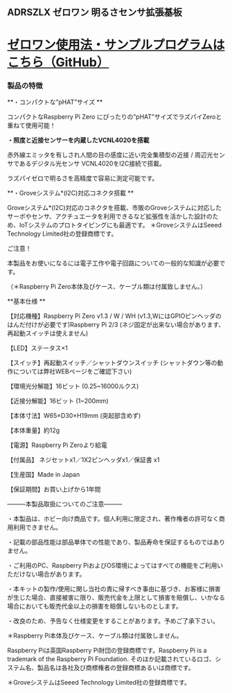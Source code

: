 <!--
---
name: ADRSZLX
class: board
type: other
formfactor: pHAT
manufacturer: BitTradeOne
description: ADRSZLX ゼロワン 明るさセンサ拡張基板
url: http://bit-trade-one.co.jp/product/module/adrszlx/
github: https://github.com/bit-trade-one/RasPi-Zero-One-Series/tree/master/2nd/ADRSZLX_Luminance_Sensor
buy: http://btoshop.jp/2018/08/20/4562469771878/
image: 'adrszlx.png'
pincount: 40
eeprom: no
power:
  '1':
  '2':
ground:
  '6':
  '9':
  '14':
  '20':
  '25':
  '30':
  '34':
  '39':
pin:
  '3':
    mode: i2c
  '5':
    mode: i2c
  '31':
    name: ShutDownSW
    mode: input
    active: low
  '37':
    name: StatusLED
    mode: output
    active: high
i2c:
  '0x00':
    name: device display name
    device: chip name
-->
ADRSZLX ゼロワン 明るさセンサ拡張基板
-----------------------

<!--
<img alt="WP-製品紹介M48-ADRSZLX-MAIN" class="alignnone size-full wp-image-7891" height="300" sizes="(max-width: 696px) 100vw, 696px" src="http://bit-trade-one.co.jp/wp/wp-content/uploads/2018/08/5c214ecdcbccea9e44bde2daeee34f33.png" srcset="http://bit-trade-one.co.jp/wp/wp-content/uploads/2018/08/5c214ecdcbccea9e44bde2daeee34f33.png 696w, http://bit-trade-one.co.jp/wp/wp-content/uploads/2018/08/5c214ecdcbccea9e44bde2daeee34f33-300x129.png 300w" width="696"/>

![WP-製品紹介M48-ADRSZLX-MAIN](data:image/svg+xml,%3Csvg%20xmlns=%22http://www.w3.org/2000/svg%22%20viewBox=%220%200%20696%20300%22%3E%3C/svg%3E)
============================================================================================================================================================================================================================================================================================================================================================================================================================================================================================================================================================================================================================
-->

**[ゼロワン使用法・サンプルプログラムはこちら（GitHub）](https://github.com/bit-trade-one/RasPi-Zero-One-Series)**
===========================================================================================

### 製品の特徴

**・コンパクトな”pHAT”サイズ   **

コンパクトなRaspberry Pi Zero にぴったりの”pHAT”サイズでラズパイZeroと重ねて使用可能！

**・照度と近接センサーを内蔵したVCNL4020を搭載**

赤外線エミッタを有しされ人間の目の感度に近い完全集積型の近接 / 周辺光センサであるデジタル光センサ VCNL4020をI2C接続で搭載。

ラズパイゼロで明るさを高精度で容易に測定可能です。

**・Groveシステム\*(I2C)対応コネクタ搭載    **

Groveシステム\*(I2C)対応のコネクタを搭載、市販のGroveシステムに対応したサーボやセンサ、アクチュエータを利用できるなど拡張性を活かした設計のため、IoTシステムのプロトタイピングにも最適です。 ＊GroveシステムはSeeed Technology Limited社の登録商標です。

ご注意！

本製品をお使いになるには電子工作や電子回路についての一般的な知識が必要です。

（＊Raspberry Pi Zero本体及びケース、ケーブル類は付属致しません。） 

<!--
[

<img alt="WP-製品紹介M48-ADRSZLX-SUB" class="alignnone size-full wp-image-7892" height="186" sizes="(max-width: 693px) 100vw, 693px" src="http://bit-trade-one.co.jp/wp/wp-content/uploads/2018/08/94557135da325cf135b19faf66127a2b.png" srcset="http://bit-trade-one.co.jp/wp/wp-content/uploads/2018/08/94557135da325cf135b19faf66127a2b.png 693w, http://bit-trade-one.co.jp/wp/wp-content/uploads/2018/08/94557135da325cf135b19faf66127a2b-300x81.png 300w" width="693"/>

![WP-製品紹介M48-ADRSZLX-SUB](data:image/svg+xml,%3Csvg%20xmlns=%22http://www.w3.org/2000/svg%22%20viewBox=%220%200%20693%20186%22%3E%3C/svg%3E)](http://bit-trade-one.co.jp/wp/wp-content/uploads/2018/08/94557135da325cf135b19faf66127a2b.png)
-->

**基本仕様      **

【対応機種】Raspberry Pi Zero v1.3 / W / WH (v1.3,WにはGPIOピンヘッダのはんだ付けが必要です)Raspberry Pi 2/3 (ネジ固定が出来ない場合があります、再起動スイッチは使えません)

【LED】ステータス×1

【スイッチ】再起動スイッチ／シャットダウンスイッチ (シャットダウン等の動作については弊社WEBページをご確認下さい)

【環境光分解能】16ビット (0.25~16000ルクス)

【近接分解能】16ビット (1~200mm)

【本体寸法】W65×D30×H19mm (突起部含めず)

【本体重量】約12g

【電源】Raspberry Pi Zeroより給電

【付属品】 ネジセットx1／1X2ピンヘッダx1／保証書 x1

【生産国】Made in Japan

【保証期間】お買い上げから1年間

―――本製品取扱についてのご注意―――

・本製品は、ホビー向け商品です。個人利用に限定され、著作権者の許可なく商用利用できません。

・記載の部品性能は部品単体での性能であり、製品寿命を保証するものではありません。

・ご利用のPC、Raspberry PiおよびOS環境によってはすべての機能をご利用いただけない場合があります。

・本キットの製作/使用に関し当社の責に帰すべき事由に基づき、お客様に損害が生じた場合、直接被害に限り、販売代金を上限として損害を賠償し、いかなる場合においても販売代金以上の損害を賠償しないものとします。

・改良のため、予告なく仕様変更をすることがあります。予めご了承下さい。

＊Raspberry Pi本体及びケース、ケーブル類は付属致しません。

Raspberry Piは英国Raspberry Pi財団の登録商標です。Raspberry Pi is a trademark of the Raspberry Pi Foundation. そのほか記載されているロゴ、システム名、製品名は各社及び商標権者の登録商標あるいは商標です。

＊GroveシステムはSeeed Technology Limited社の登録商標です。
